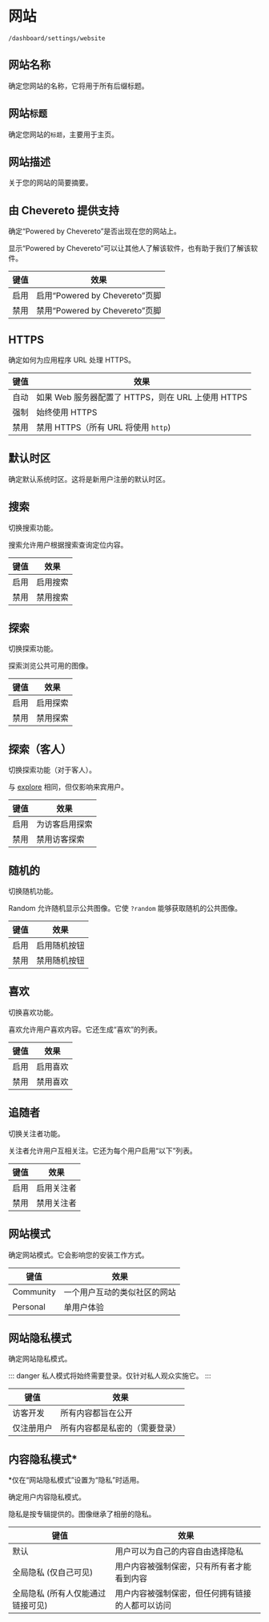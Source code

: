 # 网站

`/dashboard/settings/website`

## 网站名称

确定您网站的名称，它将用于所有后缀标题。

## 网站`标题`

确定您网站的`标题`，主要用于主页。

## 网站描述

关于您的网站的简要摘要。

## 由 Chevereto 提供支持

确定“Powered by Chevereto”是否出现在您的网站上。

显示“Powered by Chevereto”可以让其他人了解该软件，也有助于我们了解该软件。

|键值 |效果|
| -------- | ------------------------------------- |
|启用|启用“Powered by Chevereto”页脚 |
|禁用|禁用“Powered by Chevereto”页脚 |

## HTTPS

确定如何为应用程序 URL 处理 HTTPS。

|键值 |效果|
| --------- | -------------------------------------------------------- |
|自动 |如果 Web 服务器配置了 HTTPS，则在 URL 上使用 HTTPS |
|强制 |始终使用 HTTPS |
|禁用 |禁用 HTTPS（所有 URL 将使用 `http`) |

## 默认时区

确定默认系统时区。这将是新用户注册的默认时区。

## 搜索

切换搜索功能。

搜索允许用户根据搜索查询定位内容。

|键值 |效果|
| -------- | -------------- |
|启用|启用搜索 |
|禁用|禁用搜索 |

## 探索

切换探索功能。

探索浏览公共可用的图像。

|键值 |效果|
| -------- | --------------- |
|启用|启用探索 |
|禁用 |禁用探索 |

## 探索（客人）

切换探索功能（对于客人）。

与 [explore](#探索) 相同，但仅影响来宾用户。

|键值 |效果|
| -------- | ------------------------- |
|启用|为访客启用探索 |
|禁用 |禁用访客探索 |

## 随机的

切换随机功能。

Random 允许随机显示公共图像。它使 `?random` 能够获取随机的公共图像。

|键值 |效果|
| -------- | --------------------- |
|启用|启用随机按钮 |
|禁用 |禁用随机按钮 |

## 喜欢

切换喜欢功能。

喜欢允许用户喜欢内容。它还生成“喜欢”的列表。

|键值 |效果|
| -------- | ------------- |
|启用|启用喜欢 |
|禁用 |禁用喜欢 |

## 追随者

切换关注者功能。

关注者允许用户互相关注。它还为每个用户启用“以下”列表。

|键值 |效果|
| -------- | ----------------- |
|启用|启用关注者 |
|禁用 |禁用关注者 |

## 网站模式

确定网站模式。它会影响您的安装工作方式。

|键值 |效果|
| --------- | ----------------------------------------------- |
|Community |一个用户互动的类似社区的网站|
|Personal  |单用户体验 |

## 网站隐私模式

确定网站隐私模式。

::: danger
私人模式将始终需要登录。仅针对私人观众实施它。
:::

|键值 |效果|
| ------- | ------------------------------------------------------ |
|访客开发 |所有内容都旨在公开|
|仅注册用户 |所有内容都是私密的（需要登录）|

## 内容隐私模式*

*仅在“网站隐私模式”设置为“隐私”时适用。

确定用户内容隐私模式。

隐私是按专辑提供的。图像继承了相册的隐私。

|键值 |效果|
| ------------------------------------- | --------------------------------------------------------------------------- |
|默认 |用户可以为自己的内容自由选择隐私|
|全局隐私 (仅自己可见) |用户内容被强制保密，只有所有者才能看到内容|
|全局隐私 (所有人仅能通过链接可见)|用户内容被强制保密，但任何拥有链接的人都可以访问 |
